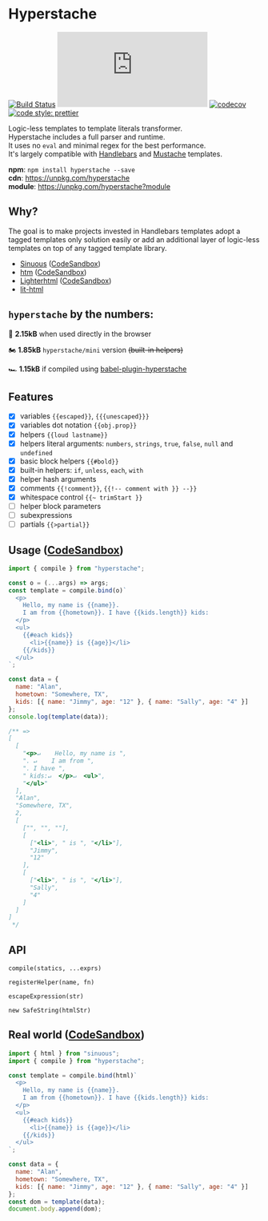 # Hyperstache

[![Build Status](https://img.shields.io/travis/com/luwes/hyperstache/master.svg?style=flat-square&label=Travis+CI)](https://travis-ci.com/luwes/hyperstache)
![Badge size](https://img.badgesize.io/https://unpkg.com/hyperstache/dist/hyperstache.js?compression=gzip&label=gzip&style=flat-square)
[![codecov](https://img.shields.io/codecov/c/github/luwes/hyperstache.svg?style=flat-square)](https://codecov.io/gh/luwes/hyperstache)
[![code style: prettier](https://img.shields.io/badge/code_style-prettier-ff69b4.svg?style=flat-square)](https://github.com/prettier/prettier)

Logic-less templates to template literals transformer.  
Hyperstache includes a full parser and runtime.  
It uses no `eval` and minimal regex for the best performance.  
It's largely compatible with [Handlebars](https://github.com/wycats/handlebars.js/) and [Mustache](https://github.com/janl/mustache.js/) templates.

**npm**: `npm install hyperstache --save`  
**cdn**: https://unpkg.com/hyperstache  
**module**: https://unpkg.com/hyperstache?module

## Why?

The goal is to make projects invested in Handlebars templates adopt a tagged templates only solution easily or add an additional layer of logic-less templates on top of any tagged template library.

- [Sinuous](https://github.com/luwes/sinuous/) ([CodeSandbox](https://codesandbox.io/s/hyperstache-sinuous-5j4u9))
- [htm](https://github.com/developit/htm) ([CodeSandbox](https://codesandbox.io/s/hyperstache-htm-ju83x))
- [Lighterhtml](https://github.com/WebReflection/lighterhtml) ([CodeSandbox](https://codesandbox.io/s/hyperstache-lighterhtml-qnesy))
- [lit-html](https://github.com/Polymer/lit-html)

## `hyperstache` by the numbers:

🚙 **2.15kB** when used directly in the browser

🏍 **1.85kB** `hyperstache/mini` version ~~(built-in helpers)~~

🏎 **1.15kB** if compiled using [babel-plugin-hyperstache](./packages/babel-plugin-hyperstache)

## Features

- [x] variables `{{escaped}}`, `{{{unescaped}}}`
- [x] variables dot notation `{{obj.prop}}`
- [x] helpers `{{loud lastname}}`
- [x] helpers literal arguments: `numbers`, `strings`, `true`, `false`, `null` and `undefined`
- [x] basic block helpers `{{#bold}}`
- [x] built-in helpers: `if`, `unless`, `each`, `with`
- [x] helper hash arguments
- [x] comments `{{!comment}}`, `{{!-- comment with }} --}}`
- [x] whitespace control `{{~ trimStart }}`
- [ ] helper block parameters
- [ ] subexpressions
- [ ] partials `{{>partial}}` 

## Usage ([CodeSandbox](https://codesandbox.io/s/boring-breeze-y3od0))

```js
import { compile } from "hyperstache";

const o = (...args) => args;
const template = compile.bind(o)`
  <p>
    Hello, my name is {{name}}. 
    I am from {{hometown}}. I have {{kids.length}} kids:
  </p>
  <ul>
    {{#each kids}}
      <li>{{name}} is {{age}}</li>
    {{/kids}}
  </ul>
`;

const data = {
  name: "Alan",
  hometown: "Somewhere, TX",
  kids: [{ name: "Jimmy", age: "12" }, { name: "Sally", age: "4" }]
};
console.log(template(data));

/** =>
[
  [
    "<p>↵    Hello, my name is ",
    ". ↵    I am from ",
    ". I have ",
    " kids:↵  </p>↵  <ul>",
    "</ul>"
  ],
  "Alan",
  "Somewhere, TX",
  2,
  [
    ["", "", ""],
    [
      ["<li>", " is ", "</li>"],
      "Jimmy",
      "12"
    ],
    [
      ["<li>", " is ", "</li>"],
      "Sally",
      "4"
    ]
  ]
]
 */
```

## API

`compile(statics, ...exprs)`

`registerHelper(name, fn)`

`escapeExpression(str)`

`new SafeString(htmlStr)`

## Real world ([CodeSandbox](https://codesandbox.io/s/damp-wave-5j4u9))

```js
import { html } from "sinuous";
import { compile } from "hyperstache";

const template = compile.bind(html)`
  <p>
    Hello, my name is {{name}}. 
    I am from {{hometown}}. I have {{kids.length}} kids:
  </p>
  <ul>
    {{#each kids}}
      <li>{{name}} is {{age}}</li>
    {{/kids}}
  </ul>
`;

const data = {
  name: "Alan",
  hometown: "Somewhere, TX",
  kids: [{ name: "Jimmy", age: "12" }, { name: "Sally", age: "4" }]
};
const dom = template(data);
document.body.append(dom);
```

